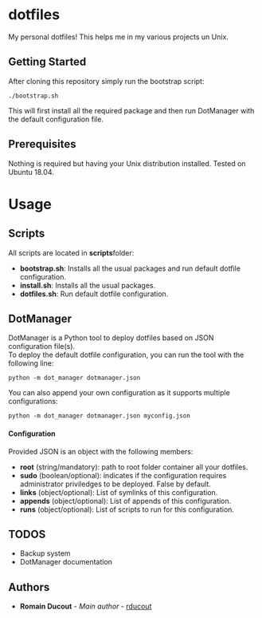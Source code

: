 # dotfiles

My personal dotfiles!
This helps me in my various projects un Unix.

## Getting Started

After cloning this repository simply run the bootstrap script:

```
./bootstrap.sh
```
This will first install all the required package and then run DotManager with the default configuration file.

## Prerequisites

Nothing is required but having your Unix distribution installed.
Tested on Ubuntu 18.04.

# Usage

## Scripts

All scripts are located in **scripts**folder:
- **bootstrap.sh**: Installs all the usual packages and run default dotfile configuration.
- **install.sh**: Installs all the usual packages.
- **dotfiles.sh**: Run default dotfile configuration.

## DotManager

DotManager is a Python tool to deploy dotfiles based on JSON configuration file(s).  
To deploy the default dotfile configuration, you can run the tool with the following line:
```
python -m dot_manager dotmanager.json
```
You can also append your own configuration as it supports multiple configurations:
```
python -m dot_manager dotmanager.json myconfig.json
```

#### Configuration
Provided JSON is an object with the following members:
 - **root** (string/mandatory): path to root folder container all your dotfiles.
 - **sudo** (boolean/optional): indicates if the configuration requires administrator priviledges to be deployed. False by default.
 - **links** (object/optional): List of symlinks of this configuration.
 - **appends** (object/optional): List of appends of this configuration.
 - **runs** (object/optional): List of scripts to run for this configuration.

## TODOS

- Backup system
- DotManager documentation

## Authors

* **Romain Ducout** - *Main author* - [rducout](https://github.com/rducout)


